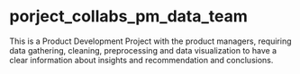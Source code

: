 # porject_collabs_pm_data_team
This is a Product Development Project with  the product managers, requiring  data gathering, cleaning, preprocessing and data visualization to have a clear information about insights and  recommendation and conclusions.
